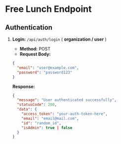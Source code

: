 # Free Lunch Endpoint

## Authentication

1. **Login:** `/api/auth/login`  ( **organization / user** )
    - **Method:** POST
    - **Request Body:**

    ```json
    {
      "email": "user@example.com",
      "password": "password123"
    }
    ```

   **Response:**

    ```json
    {
      "message": "User authenticated successfully",
      "statusCode": 200,
      "data": {
        "access_token": "your-auth-token-here",
        "email": "email@mail.com",
        "id": "random_id",
        "isAdmin": true | false
      }
    }
    ```
